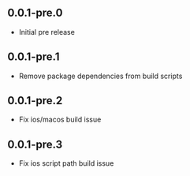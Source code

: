 ## 0.0.1-pre.0

* Initial pre release


## 0.0.1-pre.1

* Remove package dependencies from build scripts


## 0.0.1-pre.2

* Fix ios/macos build issue


## 0.0.1-pre.3

* Fix ios script path build issue
